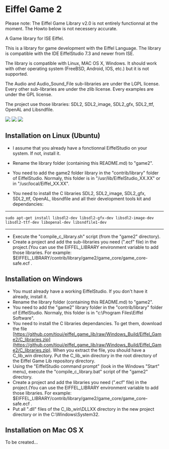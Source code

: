 Eiffel Game 2
=============

Please note: The Eiffel Game Library v2.0 is not entirely functionnal at the moment. The Howto below is not necessery accurate.

A Game library for ISE Eiffel.

This is a library for game development with the Eiffel Language. The library is compatible with the IDE EiffelStudio 7.3 and newer from ISE.

The library is compatible with Linux, MAC OS X, Windows. It should work with other operating system (FreeBSD, Android, IOS, etc.) but it is not supported.

The Audio and Audio_Sound_File sub-libraries are under the LGPL license. Every other sub-libraries are under the zlib license. Every examples are under the GPL license.

The project use those libraries: SDL2, SDL2_image, SDL2_gfx, SDL2_ttf, OpenAL and Libsndfile.

[<img src="http://api.flattr.com/button/flattr-badge-large.png">](http://flattr.com/thing/971297/Eiffel-Game-Library)
[<img src="https://www.paypalobjects.com/en_US/i/btn/btn_donate_SM.gif">](https://www.paypal.com/cgi-bin/webscr?cmd=_donations&business=louis%40tioui%2ecom&lc=CA&item_name=Louis%20Marchand&currency_code=USD&bn=PP%2dDonationsBF%3abtn_donate_SM%2egif%3aNonHosted)
[<img src="https://www.coinbase.com/assets/buttons/donation_small-5dab7534cbb87a4ff2b44e469351ec86.png">](https://www.coinbase.com/tioui)

Installation on Linux (Ubuntu)
------------------------------

* I assume that you already have a fonctionnal EiffelStudio on your system. If not, install it.
* Rename the library folder (containing this README.md) to "game2".
* You need to add the game2 folder library in the "contrib/library" folder of EiffelStudio. Normaly, this folder is in "/usr/lib/EiffelStudio_XX.XX" or in "/usr/local/Eiffel_XX.XX".

* You need to install the C libraries SDL2, SDL2_image, SDL2_gfx, SDL2_ttf, OpenAL, libsndfile and all their development tools kit and dependancies:  

***

	sudo apt-get install libsdl2-dev libsdl2-gfx-dev libsdl2-image-dev libsdl2-ttf-dev libopenal-dev libsndfile1-dev

***

* Execute the "compile_c_library.sh" script (from the "game2" directory).
* Create a project and add the sub-libraries you need (".ecf" file) in the project.(You can use the EIFFEL_LIBRARY environment variable to add those libraries. For example: $EIFFEL_LIBRARY/contrib/library/game2/game_core/game_core-safe.ecf .


Installation on Windows
-----------------------

* You must already have a working EiffelStudio. If you don't have it already, install it.
* Rename the library folder (containing this README.md) to "game2".
* You need to add the "game2" library folder in the "contrib/library" folder of EiffelStudio. Normaly, this folder is in "c:\Program Files\Eiffel Software\".
* You need to install the C libraries dependancies. To get them, download the file [https://github.com/tioui/eiffel_game_lib/raw/Windows_Build/Eiffel_Game2/C_libraries.zip](https://github.com/tioui/eiffel_game_lib/raw/Windows_Build/Eiffel_Game2/C_libraries.zip). When you extract the file, you should have a C_lib_win directory. Put the C_lib_win directory in the root directory of the Eiffel Game Lib repository directory.
* Using the "EiffelStudio command prompt" (look in the Windows "Start" menu), execute the "compile_c_library.bat" script of the "game2" directory.
* Create a project and add the libraries you need (".ecf" file) in the project.(You can use the EIFFEL_LIBRARY environment variable to add those libraries. For example: $EIFFEL_LIBRARY/contrib/library/game2/game_core/game_core-safe.ecf .
* Put all ".dll" files of the C_lib_win\DLLXX directory in the new project directory or in the C:\Windows\System32\.


Installation on Mac OS X
------------------------

To be created...
